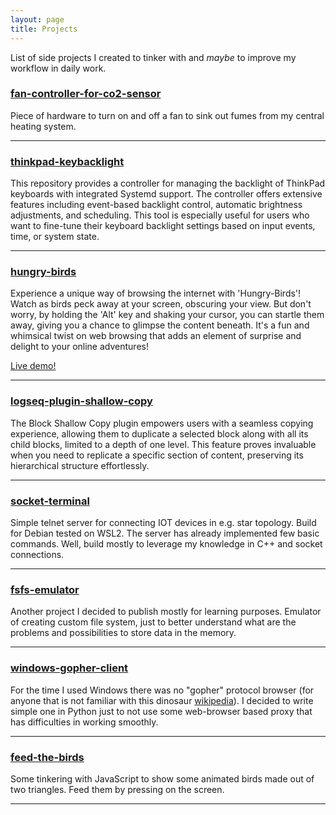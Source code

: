 ```yaml
---
layout: page
title: Projects
---
```


List of side projects I created to tinker with and _maybe_ to improve my workflow in daily work.

### [fan-controller-for-co2-sensor](https://mateuszmyalski.github.io/fan-controller-for-co2-sensor.html)
Piece of hardware to turn on and off a fan to sink out fumes from my central heating system.

---

### [thinkpad-keybacklight](https://github.com/MateuszMyalski/thinkpad-keybacklight)
This repository provides a controller for managing the backlight of ThinkPad keyboards with integrated Systemd support. The controller offers extensive features including event-based backlight control, automatic brightness adjustments, and scheduling. This tool is especially useful for users who want to fine-tune their keyboard backlight settings based on input events, time, or system state.

---

### [hungry-birds](https://github.com/MateuszMyalski/hungry-birds)
Experience a unique way of browsing the internet with 'Hungry-Birds'! Watch as birds peck away at your screen, obscuring your view. But don't worry, by holding the 'Alt' key and shaking your cursor, you can startle them away, giving you a chance to glimpse the content beneath. It's a fun and whimsical twist on web browsing that adds an element of surprise and delight to your online adventures!

[Live demo!](https://mateuszmyalski.github.io/static/hungry-birds/)

---

### [logseq-plugin-shallow-copy](https://github.com/MateuszMyalski/logseq-plugin-shallow-copy)
The Block Shallow Copy plugin empowers users with a seamless copying experience, allowing them to duplicate a selected block along with all its child blocks, limited to a depth of one level. This feature proves invaluable when you need to replicate a specific section of content, preserving its hierarchical structure effortlessly.

---

### [socket-terminal](https://github.com/MateuszMyalski/socket-terminal)
Simple telnet server for connecting IOT devices in e.g. star topology. Build for Debian tested on WSL2. The server has already implemented few basic commands.
Well, build mostly to leverage my knowledge in C++ and socket connections.

---

### [fsfs-emulator](https://github.com/MateuszMyalski/fsfs-emulator)
Another project I decided to publish mostly for learning purposes. Emulator of creating custom file system, just to better understand what are the problems and possibilities to store data in the memory.

---

### [windows-gopher-client](https://github.com/MateuszMyalski/windows-gopher-client)
For the time I used Windows there was no "gopher" protocol browser (for anyone that is not familiar with this dinosaur [wikipedia](https://en.wikipedia.org/wiki/Gopher_(protocol))). I decided to write simple one in Python just to not use some web-browser based proxy that has difficulties in working smoothly.

---

### [feed-the-birds](https://github.com/MateuszMyalski/feed-the-birds)
Some tinkering with JavaScript to show some animated birds made out of two triangles. Feed them by pressing on the screen.

---